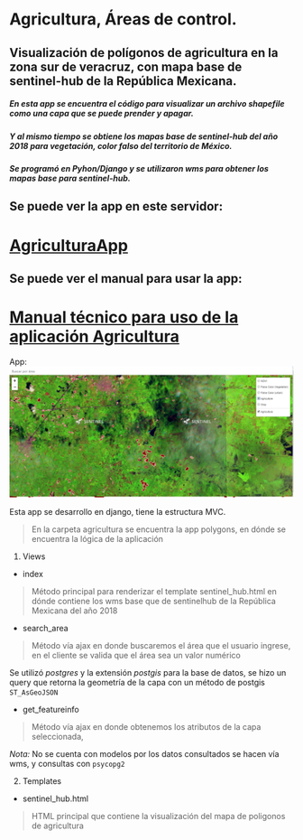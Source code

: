 # Agricultura, Áreas de control.

## Visualización de polígonos de agricultura en la zona sur de veracruz, con mapa base de sentinel-hub de la República Mexicana.

##### En esta app se encuentra el código para visualizar un archivo shapefile como una capa que se puede prender y apagar.

##### Y al mismo tiempo se obtiene los mapas base de sentinel-hub del año 2018 para vegetación, color falso del territorio de México.

##### Se programó en Pyhon/Django y se utilizaron wms para obtener los mapas base para sentinel-hub.


Se puede ver la app en este servidor:
------

[AgriculturaApp](http://adesur.centrogeo.org.mx/hd/sentinel_hub/)
======



Se puede ver el manual para usar la app:
------

[Manual técnico para uso de la aplicación Agricultura](https://docs.google.com/document/d/10VbrN08x1xuQJngsE47tgaCYx55x-zUsx_8OfErFPsQ/edit?usp=sharing/)
======

App: 
![agricultura][logo]

[logo]: https://github.com/krisleon99/portfolio/blob/master/img/dummies/agriculture.png "Logo Title Text 2"


 
Esta app se desarrollo en django, tiene la estructura MVC.

> En la carpeta agricultura se encuentra la app polygons, en dónde se encuentra la lógica de la aplicación

1. Views
* index
> Método principal para renderizar el template sentinel_hub.html en dónde contiene los wms base que de sentinelhub de la República  Mexicana del año 2018

- search_area
> Método vía ajax en donde buscaremos el área que el usuario ingrese, en el cliente se valida que el área sea un valor numérico

Se utilizó *postgres* y la extensión *postgis* para la base de datos, se hizo un query que retorna la geometría de la capa con un método de postgis `ST_AsGeoJSON`

+ get_featureinfo
> Método vía ajax en donde obtenemos los atributos de la capa seleccionada,

 *Nota:* No se cuenta con modelos por los datos consultados se hacen vía wms, y consultas con `psycopg2`
 
2. Templates
* sentinel_hub.html
> HTML principal que contiene la visualización del mapa de poligonos de agricultura

